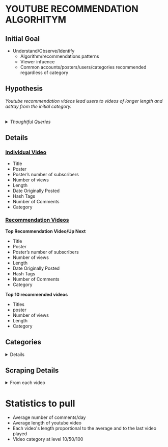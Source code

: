 # YOUTUBE RECOMMENDATION ALGORHITYM


## Initial Goal
* Understand/Observe/Identify<br>
    * Algorithm/recommendations patterns <br>
    * Viewer infuence <br>
    * Common accounts/posters/users/categories recommended regardless of category

## Hypothesis 

<i>Youtube recommendation videos lead users to videos of longer length and astray from the initial category. </i>

<br>
<details>
    <summary><i>Thoughtful Queries </i></summary>
* How often are the recommendation videos being clicked?<br>
* Positioning of videos</details>



## Details
### <u> Individual Video</u>
* Title
* Poster
* Poster’s number of subscribers
* Number of views
* Length
* Date Originally Posted
* Hash Tags
* Number of Comments 
* Category 

### <u>Recommendation Videos</u>

<b>Top Recommendation Video/Up Next</b>
* Title
* Poster
* Poster’s number of subscribers
* Number of views
* Length
* Date Originally Posted
* Hash Tags
* Number of Comments 
* Category <br>

<b>Top 10 recommended videos</b>
* Titles
* poster
* Number of views
* Length
* Category
    
    
## Categories
<details>

* Film & Animation
* Autos & Vehicles
* Music
* Pets & Animals
* Sports
* Travel & Events
* Gaming
* People & Blogs
* Comedy
* Entertainment
* News & Politics
* Howto & Style
* Education
* Science & Technology
* Nonprofits & Activism 

    <details>
    <summary>Discrepancy Categories?</summary>
- * Film & Entertainment <br>
- * Beauty & Fashion <br>
- * Tech <br>
- * Cooking & Health

    </details>
    

## Scraping Details 

<details>
    <summary> From each video</summary>
* Pull information <br>
* Navigate to first recommendation<br>
* Repeat X 10/50/100
</details>


# Statistics to pull
* Average number of comments/day
* Average length of youtube video
* Each video's length proportional to the average and to the last video played
* Video category at level 10/50/100

